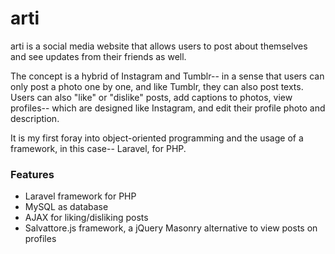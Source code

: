 # arti
arti is a social media website that allows users to post about themselves and see updates from their friends as well.

The concept is a hybrid of Instagram and Tumblr-- in a sense that users can only post a photo one by one, and like Tumblr, they can also post texts. Users can also "like" or "dislike" posts, add captions to photos, view profiles-- which are designed like Instagram, and edit their profile photo and description.

It is my first foray into object-oriented programming and the usage of a framework, in this case-- Laravel, for PHP.

<h3>Features</h3>
<ul>
<li>Laravel framework for PHP</li>
<li>MySQL as database</li>
<li>AJAX for liking/disliking posts</li>
<li>Salvattore.js framework, a jQuery Masonry alternative to view posts on profiles</li>
